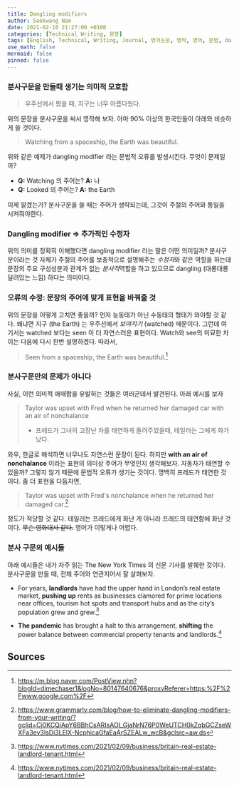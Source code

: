 ```yaml
---
title: Dangling modifiers
author: Saekwang Nam
date: 2021-02-10 21:27:00 +0100
categories: [Technical Writing, 문장]
tags: [English, Technical, Writing, Journal, 영어논문, 영작, 영어, 문법, dangling modifiers]
use_math: false
mermaid: false
pinned: false
---
```


### 분사구문을 만들때 생기는 의미적 모호함
> 우주선에서 봤을 때, 지구는 너무 아름다웠다.

위의 문장을 분사구문을 써서 영작해 보자. 아마 90% 이상의 한국인들이 아래와 비슷하게 쓸 것이다.
> Watching from a spaceship, the Earth was beautiful.

위와 같은 예제가 dangling modifier 라는 문법적 오류를 발생시킨다. 무엇이 문제일까?
- **Q:** Watching 의 주어는? **A:** 나
- **Q:** Looked 의 주어는? **A:** the Earth

이제 알겠는가? 분사구문을 쓸 때는 주어가 생략되는데, 그것이 주절의 주어와 통일을 시켜줘야한다. 

### Dangling modifier => 추가적인 수정자

위의 의미를 정확히 이해했다면 dangling modifier 라는 말은 어떤 의미일까? 분사구문이라는 것 자체가 주절의 주어를 보충적으로 설명해주는 *수정자*와 같은 역할을 하는데 문장의 주요 구성성분과 관계가 없는 *분사적*역할을 하고 있으므로 dangling (대롱대롱 달려있는 느낌) 하다는 의미이다.

### 오류의 수정: 문장의 주어에 맞게 표현을 바꿔줄 것

위의 문장을 어떻게 고치면 좋을까? 먼저 능동태가 아닌 수동태의 형태가 와야할 것 같다. 왜냐면 지구 (the Earth) 는 우주선에서 *보여지기* (watched) 때문이다. 그런데 여기서는 watched 보다는 seen 이 더 자연스러운 표현이다. Watch와 see의 미묘한 차이는 다음에 다시 한번 설명하겠다. 따라서,
> Seen from a spaceship, the Earth was beautiful.[^footnote_1]

### 분사구문만의 문제가 아니다

사실, 이런 의미적 애매함을 유발하는 것들은 여러군데서 발견된다. 아래 예시를 보자
> Taylor was upset with Fred when he returned her damaged car with an air of nonchalance
> - 프레드가 그녀의 고장난 차를 태연하게 돌려주었을때, 테일러는 그에게 화가 났다.

와우, 한글로 해석하면 너무나도 자연스런 문장이 된다. 하지만 **with an air of nonchalance** 이라는 표현의 의미상 주어가 무엇인지 생각해보자. 자동차가 태연할 수 있을까? 그렇지 않기 때문에 문법적 오류가 생기는 것이다. 명백히 프레드가 태연한 것이다. 좀 더 표현을 다듬자면,
> Taylor was upset with Fred's nonchalance when he returned her damaged car.[^footnote_3]

정도가 적당할 것 같다. 테일러는 프레드에게 화난 게 아니라 프레드의 태연함에 화난 것이다. ~~무슨 영화대사 같다.~~ 영어가 이렇게나 어렵다.

### 분사 구문의 예시들

아래 예시들은 내가 자주 읽는 The New York Times 의 신문 기사를 발췌한 것이다. 분사구문을 만들 때, 전체 주어와 연관지어서 잘 살펴보자.

- For years, **landlords** have had the upper hand in London’s real estate market, **pushing up** rents as businesses clamored for prime locations near offices, tourism hot spots and transport hubs and as the city’s population grew and grew.[^footnote_2]

- **The pandemic** has brought a halt to this arrangement, **shifting** the power balance between commercial property tenants and landlords.[^footnote_2]

## Sources

[^footnote_1]: https://m.blog.naver.com/PostView.nhn?blogId=dimechaser1&logNo=80147640676&proxyReferer=https:%2F%2Fwww.google.com%2F

[^footnote_2]: https://www.nytimes.com/2021/02/09/business/britain-real-estate-landlord-tenant.html

[^footnote_3]: https://www.grammarly.com/blog/how-to-eliminate-dangling-modifiers-from-your-writing/?gclid=Cj0KCQiApY6BBhCsARIsAOI_GjaNrN76P0WeUTCH0kZqbGCZseWXFa3ev3IsDi3LElX-NcphicaGfaEaArSZEALw_wcB&gclsrc=aw.ds